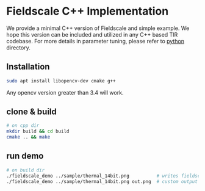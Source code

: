 # Fieldscale C++ Implementation

We provide a minimal C++ version of Fieldscale and simple example.
We hope this version can be included and utilized in any C++ based TIR codebase.
For more details in parameter tuning, please refer to [python](../python/) directory.


## Installation

```bash
sudo apt install libopencv-dev cmake g++
```
Any opencv version greater than 3.4 will work.

## clone & build

```bash
# on cpp dir
mkdir build && cd build
cmake .. && make
```

## run demo

```bash
# on build dir
./fieldscale_demo ../sample/thermal_14bit.png          # writes fieldscaled.png
./fieldscale_demo ../sample/thermal_14bit.png out.png  # custom output name
```